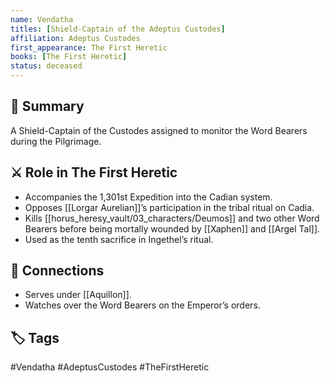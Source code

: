 ```yaml
---
name: Vendatha
titles: [Shield-Captain of the Adeptus Custodes]
affiliation: Adeptus Custodes
first_appearance: The First Heretic
books: [The First Heretic]
status: deceased
---
```


## 🧠 Summary
A Shield-Captain of the Custodes assigned to monitor the Word Bearers during the Pilgrimage.

## ⚔️ Role in The First Heretic
- Accompanies the 1,301st Expedition into the Cadian system.
- Opposes [[Lorgar Aurelian]]’s participation in the tribal ritual on Cadia.
- Kills [[horus_heresy_vault/03_characters/Deumos]] and two other Word Bearers before being mortally wounded by [[Xaphen]] and [[Argel Tal]].
- Used as the tenth sacrifice in Ingethel’s ritual.

## 🔗 Connections
- Serves under [[Aquillon]].
- Watches over the Word Bearers on the Emperor’s orders.

## 🏷︎ Tags
#Vendatha #AdeptusCustodes #TheFirstHeretic
